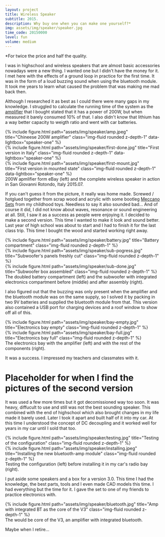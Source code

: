 ```yaml
---
layout: project
title: Wireless Speaker
subtitle: 2015.
description: Why buy one when you can make one yourself?*
img: assets/img/speaker/speaker.jpg
time_code: 20150000
level: fun
volume: medium
---
```


*For twice the price and half the quality.

I was in highschool and wireless speakers that are almost basic accessories nowadays were a new thing. I wanted one but I didn't have the money for it. I met here with the effects of a ground loop in practice for the first time. It was in the form of a loud buzzing sound when using the bluetooth module. It took me years to learn what caused the problem that was making me mad back then.

Although I researched it as best as I could there were many gaps in my knowledge. I struggled to calculate the running time of the system as the <a href="https://www.aliexpress.com/i/32814933004.html">amplifier</a> that I bought stated that it has a power of 200W, but when measured it barely consumed 10% of that. I also didn't know that lithium has a way better capacity to weigth ratio and went with car batteries.

<div class="row align-items-center">
    <div class="col-4">
        {% include figure.html path="assets/img/speaker/amp.jpeg" title="Chineese 200W amplifier" class="img-fluid rounded z-depth-1" data-lightbox="speaker-one" %}
    </div>
    <div class="col-4">
        {% include figure.html path="assets/img/speaker/first-done.jpg" title="First version in Italy" class="img-fluid rounded z-depth-1" data-lightbox="speaker-one" %}
    </div>
    <div class="col-4">
        {% include figure.html path="assets/img/speaker/first-mount.jpg" title="First version in mounted state" class="img-fluid rounded z-depth-1" data-lightbox="speaker-one" %}
    </div>
</div>
<div class="caption">
    200W apmlifier form eBay (left) and the complete wireless speaker in action in San Giovanni Rotondo, Italy 2015.07.
</div>

If you can't guess it from the picture, it really was home made. Screwed / hotglued together from scrap wood and acrylic with some bootleg <a href="https://www.meccano.com/en_us">Meccano Sets</a> from my childhood toys. Needless to say it also sounded bad... And of course it did, I did not know about waves, resonance or sound engineering at all. Still, I saw it as a success as people were enjoying it. I decided to make a second version. This time I wanted to make it look and sound better. Last year of high school was about to start and I had to finish it for the last class trip. This time I bought the wood and started working right away.

<div class="row align-items-center">
    <div class="col-4">
        {% include figure.html path="assets/img/speaker/battery.jpg" title="Battery compartment" class="img-fluid rounded z-depth-1" %}
    </div>
    <div class="col-4 ml-4 mr-3">
        {% include figure.html path="assets/img/speaker/sub-pogress.jpg" title="Subwoofer's panels freshly cut" class="img-fluid rounded z-depth-1" %}
    </div>
    <div class="col-3">
        {% include figure.html path="assets/img/speaker/sub-done.jpg" title="Subwoofer box assembled" class="img-fluid rounded z-depth-1" %}
    </div>
</div>
<div class="caption">
    The doubled battery compartment (left) and the subwoofer with integrated electronics compartment before (middle) and after assembly (right).
</div>

I also figured out that the buzzing was only present when the amplifier and the bluetooth module was on the same supply, so I solved it by packing in two 9V batteries and supplied the bluetooth module from that. This version also contained a USB port for charging devices and a roof window to show off all of this.

<div class="row align-items-center">
    <div class="col-6">
        {% include figure.html path="assets/img/speaker/bay-empty.jpg" title="Electronics bay empty" class="img-fluid rounded z-depth-1" %}
    </div>
    <div class="col-6">
        {% include figure.html path="assets/img/speaker/bay-full.jpg" title="Electronics bay full" class="img-fluid rounded z-depth-1" %}
    </div>
</div>
<div class="caption">
    The electronics bay with the amplifier (left) and with the rest of the components (right).
</div>

It was a success. I impressed my teachers and classmates with it.

# Placeholder for when I find the pictures of the second version

It was used a few more times but it got decomissioned way too soon. It was heavy, diffucult to use and still was not the best sounding speaker. This combined with the end of highschool which also brought changes in my life made it barely used. Later I took it apart and built half of it into my car. At this time I understood the concept of DC decoupling and it worked well for years in my car until I sold that too.

<div class="row align-items-center">
    <div class="col-7">
        {% include figure.html path="assets/img/speaker/testing.jpg" title="Testing of the configuration" class="img-fluid rounded z-depth-1" %}
    </div>
    <div class="col-5">
        {% include figure.html path="assets/img/speaker/installing.jpeg" title="Installing the new bluetooth-amp module" class="img-fluid rounded z-depth-1" %}
    </div>
</div>
<div class="caption">
    Testing the configuration (left) before installing it in my car's radio bay (right).
</div>

I put aside some speakers and a box for a version 3.0. This time I had the knowledge, the best parts, tools and I even made CAD models this time. I had everything but the time for it. I gave the set to one of my friends to practice electronics with.

<div class="row align-items-center">
    <div class="col-8 mx-auto">
        {% include figure.html path="assets/img/speaker/bluetooth.jpg" title="Amp with integrated BT as the core of the V3" class="img-fluid rounded z-depth-1" %}
    </div>
</div>
<div class="caption">
    The would be core of the V3, an amplifier with integrated bluetooth.
</div>

<p class="text-right">Maybe when I retire...</p>

